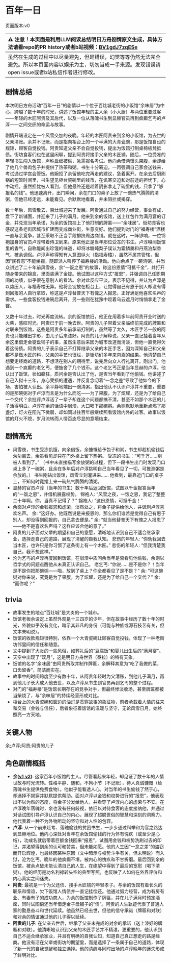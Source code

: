 # 百年一日
页面版本:v0
 

| :warning: 注意！本页面是利用LLM阅读总结明日方舟剧情原文生成，具体方法请看repo的PR history或者b站视频：[BV1gdJ7zqESe](https://www.bilibili.com/video/BV1gdJ7zqESe/)         |
|:----------------------------|
| 虽然在生成的过程中以尽量避免，但是错误，幻觉等等仍然无法完全避免。所以本页面内容以娱乐为主，切勿当成一手来源。发现错误请open issue或者b站私信作者进行修改。|



## 剧情总结
本次明日方舟活动“百年一日”的剧情以一个位于百灶城老街的小饭馆“余味居”为中心，跨越了数十年的时光，讲述了饭馆年轻的主人余（小大厨）与两位重要过客——年轻的木匠阿贵及其后代，以及一位从落魄书生到显赫官员再到疯癫乞丐的卢淳——之间交织的命运与故事。

剧情开端设定在一个风雪交加的夜晚。年轻的木匠阿贵来到余的小饭馆，为去世的父亲清账。余并不记账，而是指向柜台上的一个半满的大青瓷碗，那是饭馆自设的规矩，顾客自觉投钱。阿贵知道父亲不会自觉投钱，提出为饭馆打制桌椅板凳抵债。街坊食客们也在这里闲聊，提到阿贵将接手父亲的木匠铺。随后，一位受冻的年轻书生闯入饭馆，声称盘缠被偷，急需报名考试。他向余借两馒头果腹，余却给了他几个兽肉包子并提供了热茶和粥。书生十分窘迫，一再强调自己家会送钱来，考试通过学宫会管饭。他婉拒了余留他吃完再走的建议，急着离开。在余去后厨刷锅的短暂时间里，书生望见柜台瓷碗里的钱币，在饥寒交迫和对前途的担忧下，心中动摇。虽然担忧被人看到，但他最终还是趁着阴影拿走了碗里的钱，只拿了“够报名的钱”。他迅速离开，出门瞬间，余在门口的桌子上放了一碗热气腾腾的清粥，但他已经走远，未能看见。余默默地看着，并未阻拦或揭穿。

数十年后，风雪散去，百灶城迎来了发展。阿贵通过自己的努力经营，事业有成，盘下了新铺面，并迎来了儿子的满月。他来到余的饭馆，送上红包作为满月宴的订金，并兑现当年承诺，为余的饭馆挂上了他打制的牌匾——“余味居”。街坊食客也感叹这条老街因城市扩建而变成商业街，生意变好。他们提到对门的“福寿楼”酒楼一直与余竞争，甚至采取不正当手段排挤周边商铺。就在这时，一阵锣响，一位锦袍加身的官员卢淳带着侍卫到来。原来他正是当年那位受冻的书生。卢淳嗅闻饭馆里的香气，自称能闻出珍馐的味道，却将冰糖炖梨子误认为霜鳞羹和丹燕泊梨香气，被余调侃。卢淳声称得知有人意图纵火（指福寿楼），虽然不属其管辖，但因“民有怨”不能坐视，随即派人叫停了福寿楼的活动。他向余点了一碗清粥，并当众讲述了二十年前风雪夜，余“一饭之恩”的故事，称这份恩情“可抵千金”，并打开随身带来的锦盒，里面装满了金锭。他试图以这种方式“报恩”，并强调自己任职期间的功绩，似乎很在意别人的看法。余对此反应平淡，表示不记得，并认为卢淳是以势压人，与福寿楼无异。他将金锭放在柜台上，让觉得自己有恩于别人却没有得到回报的人自行拿取，称这是卢淳替普天下有愧之人报恩，正好满足他喜欢名声的需求。一些食客投钱进碗后离开，另一些则在犹豫中趁着乌云遮月时悄悄拿走了金锭。

又数十年过去，时光再度流转。余的饭馆依旧，他正在用着多年前阿贵开业时送的火柴，感叹时光。阿贵已于前一晚去世。阿贵的儿子带着父亲临终前完成的牌匾和对联来到饭馆，这些是阿贵多年前承诺打制的，虽然等了太久，木匠手艺一般的阿贵也只能雕出字形，由儿子后来漆好。阿贵的儿子解释说，父亲一直记挂着当年从余这里借走金锭盘铺子的事，虽然生意后来因为城市改道而清淡，但他一直觉得欠着这份债。阿贵的儿子表示自己不打算继承父亲的木匠手艺，因为深知自己和父亲都不是做木匠的料，父亲的手艺也很烂，是街坊们多年来包涵的结果。他清楚自己想要走经商的道路，不想活在别人的期待里，说完后向众人行礼离开。刚出门，他遇到一个疯癫的老乞丐，便施舍了几个钱币。这个老乞丐正是当年显赫的卢淳。他认出了饭馆，状如癫狂，质问余是否认出了他，是否当年看到了他偷钱。他讲述了自己入狱十三年，身心受损的遭遇，并反复念叨着“一念之差”导致了他如今的下场，害怕被人认出。余平静地端出一碗清粥，指出他认不认识卢淳并不重要，重要的是那碗粥对于卢淳而言是为什么而吃——为了果腹，为了炫耀，还是为了给自己一个交代？余批评卢淳活了一辈子却连这个问题都搞不清，甚至不如那个木匠的儿子活得明白。卢淳在余的话语中崩溃，大口喝下那碗粥。余则默默地重新点燃了那盏灯，灯火在阳光下微弱，却如同过往百年般继续照看饭馆内外的过客。故事以饭馆的灯火不熄，岁月流转而人情百态尽显的意境结束。
## 剧情高光
*   风雪夜，书生受冻饥饿，向余借饭，余慷慨给予包子和粥，书生却趁机偷钱后匆匆离去，余虽看见却只在门外桌上留下热粥。
    受冻的书生：“可千万......别被人看到了。”
    （书中未直接描写余放粥的过程，但下一段书生出门时发现门口桌上多了一碗粥，且余在多年后对卢淳挑明自己当年看见了一切，可推测粥是余放的。）
    书生刚钻出饭馆，风雪立刻灌进来......
    他看到，最靠近门口的桌子上，不知何时竟摆上来一碗热气腾腾的清粥。
*   显赫的官员卢淳（当年的书生）数十年后返回饭馆，试图以千金报答当年的“一饭之恩”，并借机展露权势。
    锦袍人: “风雪之夜，一饭之恩，我记了整整二十年啊。你，当真不记得了？”
    锦袍人: “这份恩情，可抵千金！”
*   余面对卢淳的金钱报恩和虚荣，淡然处之，将金子提供给他人，并讽刺卢淳喜欢名声。
    余: “这好办。他既然说是来报恩的，那么你们谁若是觉得自己有恩于别人，却没得到回报的，自己拿去便是。”
    余: “就当他替普天下有愧之人报恩了——他不是喜欢名声吗？这样应该合他的意了。”
*   阿贵的儿子面对父辈的期望和自己的意愿，清晰地认识到自己不适合继承家业，选择走自己的道路，展现了清醒的自我认知。
    悲伤的年轻人: “你劝我回去当木匠，也许只是你习惯了这条街上有一个木匠。”
    悲伤的年轻人: “但我清楚我自己，我不想这样。”
*   沦为乞丐的卢淳再度回到饭馆，在崩溃中质问余当年是否看见他偷钱，余则以哲学式的问题点醒他从未真正认识自己。
    老乞丐: “你说......是不是你？！当年是不是你把那碗粥——啪，放到了桌上？你全都看见了是不是？”
    余: “可这碗粥对你来说，究竟是为了果腹，为了炫耀，还是为了给自己一个交代？”
    余: “而你呢？”
## trivia
*   故事发生的地点“百灶城”是大炎的一个城市。
*   饭馆老板余设定上虽然外观是十三四岁的少年，但在故事中经历了数十年的时光，外貌似乎没有变化，暗示其非凡的身份（可能与种族或源石技艺有关，但文本未明说）。
*   饭馆的收款规矩很特别，依靠一个大青瓷碗让顾客自觉投钱，体现了一种老街坊邻里间的信任和随意。
*   文中提到了大炎的一些风俗，如葬礼后的“豆腐饭”和婴儿出生后的“满月宴”。
*   天空中出现了“双月”，这是明日方舟世界（泰拉）的特有天象。
*   饭馆的名字“余味居”由阿贵所取并制作牌匾，余解释其意为“吃了我做的菜，口齿留香”，简洁而实在。
*   故事中的时间跨度至少有数十年，从阿贵年轻时为父清账，到他儿子满月，再到他儿子长大成人他去世，以及卢淳从书生到官员再到乞丐的整个过程。
*   对门的“福寿楼”是饭馆长期存在的竞争对手，但最终惨淡收场，甚至牌匾都被当柴烧了，与“余味居”的持续经营形成对比。
*   柜台上的大青瓷碗和窗边的油灯是贯穿故事的象征物，前者承载着人情的往来和交易（金钱与信任），后者象征着饭馆的温暖与坚守，无论风雪日月，始终照亮一方天地。
## 关键人物
余;卢淳;阿贵;阿贵的儿子
## 角色剧情概括
-   **余([v1](../chars/char_2026_yu.md),[v2](../char_v3/char_2026_yu.md))**: 这家百年小饭馆的主人。尽管看起来年轻，却见证了数十年的人情世故与时光流转。性格平静、随和，不拘小节（不记账），待人真诚慷慨（给落魄书生提供免费食物）。他似乎能看透人心，对当年的书生偷钱了然于心，却选择不揭穿并默默提供帮助。面对卢淳以金钱和权势进行的“报恩”，他表现出不以为然的态度，将金子分发给他人，并看穿了卢淳内心的虚荣与不安。在卢淳晚年落魄时，余也没有任何歧视，依旧以对待食客的态度接纳他，并通过对话试图引导卢淳认识自己的内心，展现了超脱世俗的智慧和深刻的洞察力。他代表着一种不为外物所动的坚守和对人性的包容。
-   **卢淳**: 从一个前来赶考、落魄偷钱的贫困书生，一步步通过科举和为官之路达到显赫地位。他内心深处对当年在余饭馆偷钱的行为怀有愧疚（或至少是心结），功成名就后带着巨额金钱回来“报恩”，试图用金钱和权势洗刷过去的印记，并渴望得到余的认可和赞美，但未能如愿。他的人生因“一念之差”的盗窃而开启辉煌，也最终因某种原因（文中暗示与权势斗争有关，但未明说）而入狱，沦为乞丐。晚年的他疯癫不堪，被内心的愧疚和不甘折磨。最后回到余的饭馆，被余点破未能认清自己的人生，在绝望中得到了最后的宽慰（喝下清粥）。他的经历是功名利禄转头空的典型写照，也反映了人如何在外界评价和内心真实之间迷失。
-   **阿贵**: 最初是一个为父还债、接手木匠铺的年轻孝子。与余的饭馆有着长久的联系和情谊，欠下饭馆人情债并一直记挂偿还。他通过努力经营，成为有房有业、有妻有子的成功商人，为余的饭馆制作了牌匾，并在儿子满月时预定酒席，同时试图偿还当年借走金子盘铺子的“债”。阿贵的人生轨迹代表了普通人家的勤恳奋斗和世代延续。他虽然已经去世，但他的信守承诺（牌匾和对联）和对余的情谊通过他的儿子得以延续。
-   **阿贵的儿子**: 在父亲去世后，继承了父亲未完成的对余的承诺（送上漆好的牌匾和对联）。他清晰地认识到父亲的木匠手艺并不精湛，更重要的，他认识到自己不适合继承家业，并且有明确的自我认知，知道自己真正想走的路是经商。他没有活在父辈或街坊的期望里，而是选择了一条属于自己的道路，体现了新一代的自我觉醒和独立选择。他的清醒与同时出场的卢淳晚年的迷失形成了鲜明对比。
